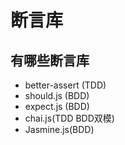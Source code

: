 # 断言库

## 有哪些断言库
* better-assert (TDD)
* should.js (BDD)
* expect.js (BDD)
* chai.js(TDD BDD双模)
* Jasmine.js(BDD)